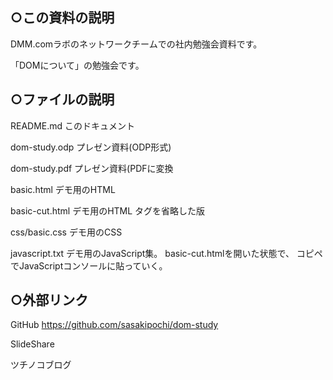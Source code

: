 ○この資料の説明
-----------------
DMM.comラボのネットワークチームでの社内勉強会資料です。

「DOMについて」の勉強会です。


○ファイルの説明
-----------------

README.md
		このドキュメント

dom-study.odp
		プレゼン資料(ODP形式)

dom-study.pdf
		プレゼン資料(PDFに変換

basic.html
		デモ用のHTML

basic-cut.html
		デモ用のHTML
		タグを省略した版

css/basic.css
		デモ用のCSS

javascript.txt
		デモ用のJavaScript集。
		basic-cut.htmlを開いた状態で、
		コピペでJavaScriptコンソールに貼っていく。


○外部リンク
-----------------
GitHub
https://github.com/sasakipochi/dom-study

SlideShare

ツチノコブログ




